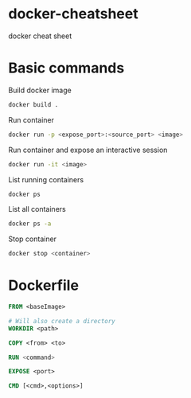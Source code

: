 # docker-cheatsheet
docker cheat sheet

# Basic commands

Build docker image

```bash
docker build .
```

Run container 

```bash
docker run -p <expose_port>:<source_port> <image> 
```

Run container and expose an interactive session

```bash
docker run -it <image> 
```

List running containers

```bash
docker ps
```

List all containers

```bash
docker ps -a
```

Stop container

```bash
docker stop <container>
```

# Dockerfile

```Dockerfile
FROM <baseImage>

# Will also create a directory
WORKDIR <path>

COPY <from> <to>

RUN <command>

EXPOSE <port>

CMD [<cmd>,<options>]
```

